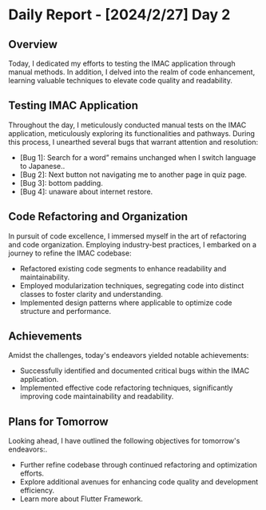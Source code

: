 # Daily Report - [2024/2/27] Day 2

## Overview
Today, I dedicated my efforts to testing the IMAC application through manual methods. In addition, I delved into the realm of code enhancement, learning valuable techniques to elevate code quality and readability.

## Testing IMAC Application
Throughout the day, I meticulously conducted manual tests on the IMAC application, meticulously exploring its functionalities and pathways. During this process, I unearthed several bugs that warrant attention and resolution:
- [Bug 1]: Search for a word” remains unchanged when I switch language to Japanese..
- [Bug 2]: Next button not navigating me to another page in quiz page.
- [Bug 3]: bottom padding.
- [Bug 4]: unaware about internet restore.

## Code Refactoring and Organization
In pursuit of code excellence, I immersed myself in the art of refactoring and code organization. Employing industry-best practices, I embarked on a journey to refine the IMAC codebase:
- Refactored existing code segments to enhance readability and maintainability.
- Employed modularization techniques, segregating code into distinct classes to foster clarity and understanding.
- Implemented design patterns where applicable to optimize code structure and performance.


## Achievements
Amidst the challenges, today's endeavors yielded notable achievements:
- Successfully identified and documented critical bugs within the IMAC application.
- Implemented effective code refactoring techniques, significantly improving code maintainability and readability.

## Plans for Tomorrow
Looking ahead, I have outlined the following objectives for tomorrow's endeavors:.
- Further refine codebase through continued refactoring and optimization efforts.
- Explore additional avenues for enhancing code quality and development efficiency.
- Learn more about Flutter Framework.

